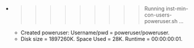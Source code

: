 * >>>>>>>>> Running inst-min-con-users-poweruser.sh ...
  * Created poweruser: Username/pwd = poweruser/poweruser.
  * Disk size = 1897260K. Space Used = 28K. Runtime = 00:00:00:01.
